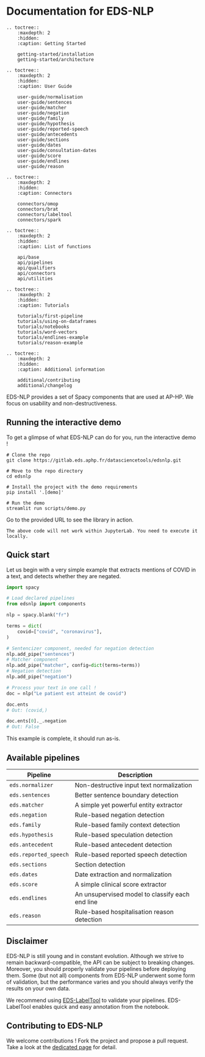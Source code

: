 # Documentation for EDS-NLP

```{eval-rst}
.. toctree::
    :maxdepth: 2
    :hidden:
    :caption: Getting Started

    getting-started/installation
    getting-started/architecture

.. toctree::
    :maxdepth: 2
    :hidden:
    :caption: User Guide

    user-guide/normalisation
    user-guide/sentences
    user-guide/matcher
    user-guide/negation
    user-guide/family
    user-guide/hypothesis
    user-guide/reported-speech
    user-guide/antecedents
    user-guide/sections
    user-guide/dates
    user-guide/consultation-dates
    user-guide/score
    user-guide/endlines
    user-guide/reason

.. toctree::
    :maxdepth: 2
    :hidden:
    :caption: Connectors

    connectors/omop
    connectors/brat
    connectors/labeltool
    connectors/spark

.. toctree::
    :maxdepth: 2
    :hidden:
    :caption: List of functions

    api/base
    api/pipelines
    api/qualifiers
    api/connectors
    api/utilities

.. toctree::
    :maxdepth: 2
    :hidden:
    :caption: Tutorials

    tutorials/first-pipeline
    tutorials/using-on-dataframes
    tutorials/notebooks
    tutorials/word-vectors
    tutorials/endlines-example
    tutorials/reason-example

.. toctree::
    :maxdepth: 2
    :hidden:
    :caption: Additional information

    additional/contributing
    additional/changelog
```

EDS-NLP provides a set of Spacy components that are used at AP-HP. We focus on usability and non-destructiveness.

## Running the interactive demo

To get a glimpse of what EDS-NLP can do for you, run the interactive demo !

```shell
# Clone the repo
git clone https://gitlab.eds.aphp.fr/datasciencetools/edsnlp.git

# Move to the repo directory
cd edsnlp

# Install the project with the demo requirements
pip install '.[demo]'

# Run the demo
streamlit run scripts/demo.py
```

Go to the provided URL to see the library in action.

```{warning}
The above code will not work within JupyterLab. You need to execute it locally.
```

## Quick start

Let us begin with a very simple example that extracts mentions of COVID in a text, and detects whether they are negated.

```python
import spacy

# Load declared pipelines
from edsnlp import components

nlp = spacy.blank("fr")

terms = dict(
    covid=["covid", "coronavirus"],
)

# Sentencizer component, needed for negation detection
nlp.add_pipe("sentences")
# Matcher component
nlp.add_pipe("matcher", config=dict(terms=terms))
# Negation detection
nlp.add_pipe("negation")

# Process your text in one call !
doc = nlp("Le patient est atteint de covid")

doc.ents
# Out: (covid,)

doc.ents[0]._.negation
# Out: False
```

This example is complete, it should run as-is.

## Available pipelines

| Pipeline              | Description                                     |
| --------------------- | ----------------------------------------------- |
| `eds.normalizer`      | Non-destructive input text normalization        |
| `eds.sentences`       | Better sentence boundary detection              |
| `eds.matcher`         | A simple yet powerful entity extractor          |
| `eds.negation`        | Rule-based negation detection                   |
| `eds.family`          | Rule-based family context detection             |
| `eds.hypothesis`      | Rule-based speculation detection                |
| `eds.antecedent`      | Rule-based antecedent detection                 |
| `eds.reported_speech` | Rule-based reported speech detection            |
| `eds.sections`        | Section detection                               |
| `eds.dates`           | Date extraction and normalization               |
| `eds.score`           | A simple clinical score extractor               |
| `eds.endlines`        | An unsupervised model to classify each end line |
| `eds.reason`          | Rule-based hospitalisation reason detection     |

## Disclaimer

EDS-NLP is still young and in constant evolution. Although we strive to remain backward-compatible, the API can be subject to breaking changes. Moreover, you should properly validate your pipelines before deploying them. Some (but not all) components from EDS-NLP underwent some form of validation, but the performance varies and you should always verify the results on your own data.

We recommend using [EDS-LabelTool](https://gitlab.eds.aphp.fr/datasciencetools/labeltool) to validate your pipelines. EDS-LabelTool enables quick and easy annotation from the notebook.

## Contributing to EDS-NLP

We welcome contributions ! Fork the project and propose a pull request. Take a look at the [dedicated page](additional/contributing.md) for detail.
